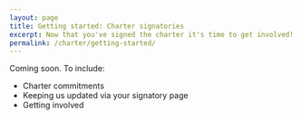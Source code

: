 ```yaml
---
layout: page
title: Getting started: Charter signatories
excerpt: Now that you've signed the charter it's time to get involved!
permalink: /charter/getting-started/
---
```


Coming soon. To include:

- Charter commitments
- Keeping us updated via your signatory page
- Getting involved